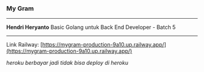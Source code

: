 ### My Gram 
---
**Hendri Heryanto**
Basic Golang untuk Back End Developer - Batch 5

---

Link Railway: [https://mygram-production-9a10.up.railway.app/](https://mygram-production-9a10.up.railway.app/)

*heroku berbayar jadi tidak bisa deploy di heroku*